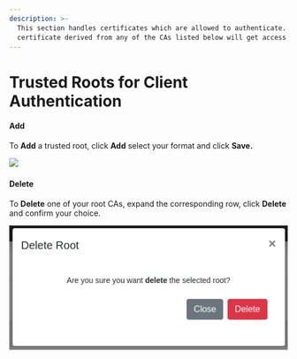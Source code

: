 ```yaml
---
description: >-
  This section handles certificates which are allowed to authenticate. Every
  certificate derived from any of the CAs listed below will get access.
---
```


# Trusted Roots for Client Authentication

#### Add 

To **Add** a trusted root, click **Add** select your format and click **Save.** 

![](../../.gitbook/assets/radius-add-certificates.gif)

#### Delete

To **Delete** one of your root CAs, expand the corresponding row, click **Delete** and confirm your choice.

![](../../.gitbook/assets/image%20%2839%29.png)

